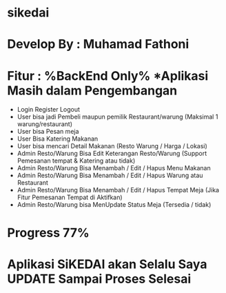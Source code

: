 # sikedai
# Develop By : Muhamad Fathoni
# Fitur : %BackEnd Only% *Aplikasi Masih dalam Pengembangan
- Login Register Logout
- User bisa jadi Pembeli maupun pemilik Restaurant/warung (Maksimal 1 warung/restaurant)
- User bisa Pesan meja
- User Bisa Katering Makanan
- User bisa mencari Detail Makanan (Resto Warung / Harga / Lokasi)
- Admin Resto/Warung Bisa Edit Keterangan Resto/Warung (Support Pemesanan tempat & Katering atau tidak)
- Admin Resto/Warung Bisa Menambah / Edit / Hapus Menu Makanan
- Admin Resto/Warung Bisa Menambah / Edit / Hapus Warung atau Restaurant
- Admin Resto/Warung Bisa Menambah / Edit / Hapus Tempat Meja (Jika Fitur Pemesanan Tempat di Aktifkan)
- Admin Resto/Warung bisa MenUpdate Status Meja (Tersedia / tidak)
# Progress 77%
# Aplikasi SiKEDAI akan Selalu Saya UPDATE Sampai Proses Selesai
